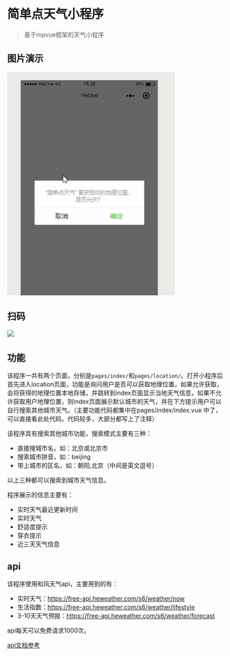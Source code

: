 # 简单点天气小程序
> 基于mpvue框架的天气小程序

## 图片演示
![](/static/img/show.gif)

## 扫码
![](/static/img/img.jpg)

## 功能
该程序一共有两个页面，分别是`pages/index/`和`pages/location/`。打开小程序后首先进入location页面，功能是询问用户是否可以获取地理位置，如果允许获取，会将获得的地理位置本地存储，并跳转到index页面显示当地天气信息，如果不允许获取用户地理位置，则index页面展示默认城市的天气，并在下方提示用户可以自行搜索其他城市天气。（主要功能代码都集中在pages/index/index.vue 中了，可以直接看此处代码，代码较多，大部分都写上了注释）

该程序具有搜索其他城市功能，搜索模式主要有三种：
- 直接搜城市名，如：北京或北京市
- 搜索城市拼音，如：beijing
- 带上城市的区名，如：朝阳,北京（中间是英文逗号）

以上三种都可以搜索到城市天气信息。

程序展示的信息主要有：
- 实时天气最近更新时间
- 实时天气
- 舒适度提示
- 穿衣提示
- 近三天天气信息

## api
该程序使用和风天气api，主要用到的有：
- 实时天气：https://free-api.heweather.com/s6/weather/now
- 生活指数：https://free-api.heweather.com/s6/weather/lifestyle
- 3-10天天气预报：https://free-api.heweather.com/s6/weather/forecast

api每天可以免费请求1000次。

[api文档参考](http://www.heweather.com/documents/api/s6)




